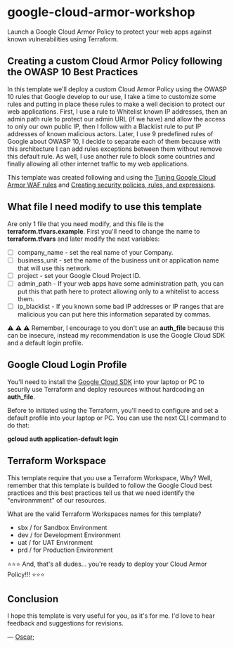 # google-cloud-armor-workshop
Launch a Google Cloud Armor Policy to protect your web apps against known vulnerabilities using Terraform.


## Creating a custom Cloud Armor Policy following the OWASP 10 Best Practices
In this template we'll deploy a custom Cloud Armor Policy using the OWASP 10 rules that Google develop to our use, I take a time to customize some rules and putting in place these rules to make  a well decision to protect our web applications. First, I use a rule to Whitelist known IP addresses, then an admin path rule to protect our admin URL (if we have) and allow the access to only our own public IP, then I follow with a Blacklist rule to put IP addresses of known malicious actors. Later, I use 9 predefined rules of Google about OWASP 10, I decide to separate each of them because with this architecture I can add rules exceptions between them without remove this default rule. As well, I use another rule to block some countries and finally allowing all other internet traffic to my web applications.

This template was created following and using the [Tuning Google Cloud Armor WAF rules](https://cloud.google.com/armor/docs/rule-tuning) and [Creating security policies, rules, and expressions](https://cloud.google.com/armor/docs/configure-security-policies#sample-expressions).


## What file I need modify to use this template
Are only 1 file that you need modify, and this file is the **terraform.tfvars.example**. First you'll need to change the name to **terraform.tfvars** and later modify the next variables:

- [ ] company_name - set the real name of your Company.
- [ ] business_unit - set the name of the business unit or application name that will use this network.
- [ ] project - set your Google Cloud Project ID.
- [ ] admin_path - If your web apps have some administration path, you can put this that path here to protect allowing only to a whitelist to access them.
- [ ] ip_blacklist - If you known some bad IP addresses or IP ranges that are malicious you can put here this information separated by commas.

:warning: :warning: :warning: Remember, I encourage to you don't use an **auth_file** because this can be insecure, instead my recommendation is use the Google Cloud SDK and a default login profile.


## Google Cloud Login Profile
You'll need to install the [Google Cloud SDK](https://cloud.google.com/sdk/docs/install) into your laptop or PC to securily use Terraform and deploy resources without hardcoding an **auth_file**.

Before to initiated using the Terraform, you'll need to configure and set a default profile into your laptop or PC. You can use the next CLI command to do that:

**gcloud auth application-default login**


## Terraform Workspace
This template require that you use a Terraform Workspace, Why? Well, remember that this template is builded to follow the Google Cloud best practices and this best practices tell us that we need identify the "environmment" of our resources.

What are the valid Terraform Workspaces names for this template?

- sbx / for Sandbox Environment
- dev / for Development Environment
- uat / for UAT Environment
- prd / for Production Environment

⭐⭐⭐ And, that's all dudes... you're ready to deploy your Cloud Armor Policy!!! ⭐⭐⭐


## Conclusion
I hope this template is very useful for you, as it's for me. I'd love to hear feedback and suggestions for revisions.

— [Oscar](https://www.linkedin.com/in/oscarmarroquin4/);
